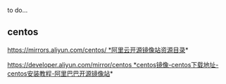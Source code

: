 to do...

## centos

https://mirrors.aliyun.com/centos/ *阿里云开源镜像站资源目录*

https://developer.aliyun.com/mirror/centos *centos镜像-centos下载地址-centos安装教程-阿里巴巴开源镜像站*
